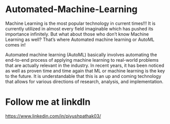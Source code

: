 # Automated-Machine-Learning
Machine Learning is the most popular technology in current times!!! It is currently utilized in almost every field imaginable which has pushed its importance infinitely. But what about those who don’t know Machine Learning as well? That’s where Automated machine learning or AutoML comes in!

Automated machine learning (AutoML) basically involves automating the end-to-end process of applying machine learning to real-world problems that are actually relevant in the industry. In recent years, it has been noticed as well as proven time and time again that ML or machine learning is the key to the future. It is understandable that this is an up and coming technology that allows for various directions of research, analysis, and implementation.

# Follow me at linkdln

https://www.linkedin.com/in/piyushpathak03/
